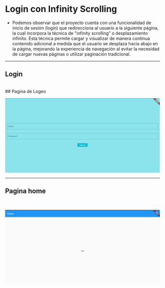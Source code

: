 # Login con Infinity Scrolling

- Podemos observar que el proyecto cuenta con una funcionalidad de inicio de sesión (login) que redirecciona al usuario a la siguiente página, la cual incorpora la técnica de "infinity scrolling" o desplazamiento infinito. Esta técnica permite cargar y visualizar de manera continua contenido adicional a medida que el usuario se desplaza hacia abajo en la página, mejorando la experiencia de navegación al evitar la necesidad de cargar nuevas páginas o utilizar paginación tradicional.
<hr>

## Login





<br>
## Pagina de Logeo

<br>

![Imagen Uno](img/cap1.png)


<hr>

## Pagina home 
<br>

![Imagen Uno](img/cap2.png)

